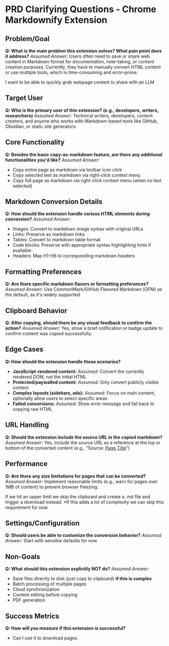 # PRD Clarifying Questions - Chrome Markdownify Extension

## Problem/Goal

**Q: What is the main problem this extension solves? What pain point does it address?**
_Assumed Answer:_ Users often need to save or share web content in Markdown format for documentation, note-taking, or content creation purposes. Currently, they have to manually convert HTML content or use multiple tools, which is time-consuming and error-prone.

I want to be able to quickly grab webpage content to share with an LLM

## Target User

**Q: Who is the primary user of this extension? (e.g., developers, writers, researchers)**
_Assumed Answer:_ Technical writers, developers, content creators, and anyone who works with Markdown-based tools like GitHub, Obsidian, or static site generators.

## Core Functionality

**Q: Besides the basic copy-as-markdown feature, are there any additional functionalities you'd like?**
_Assumed Answer:_

- Copy entire page as markdown via toolbar icon click
- Copy selected text as markdown via right-click context menu
- Copy full page as markdown via right-click context menu (when no text selected)

## Markdown Conversion Details

**Q: How should the extension handle various HTML elements during conversion?**
_Assumed Answer:_

- Images: Convert to markdown image syntax with original URLs
- Links: Preserve as markdown links
- Tables: Convert to markdown table format
- Code blocks: Preserve with appropriate syntax highlighting hints if available
- Headers: Map H1-H6 to corresponding markdown headers

## Formatting Preferences

**Q: Are there specific markdown flavors or formatting preferences?**
_Assumed Answer:_ Use CommonMark/GitHub Flavored Markdown (GFM) as the default, as it's widely supported.

## Clipboard Behavior

**Q: After copying, should there be any visual feedback to confirm the action?**
_Assumed Answer:_ Yes, show a brief notification or badge update to confirm content was copied successfully.

## Edge Cases

**Q: How should the extension handle these scenarios?**

- **JavaScript-rendered content:** _Assumed:_ Convert the currently rendered DOM, not the initial HTML
- **Protected/paywalled content:** _Assumed:_ Only convert publicly visible content
- **Complex layouts (sidebars, ads):** _Assumed:_ Focus on main content, optionally allow users to select specific areas
- **Failed conversions:** _Assumed:_ Show error message and fall back to copying raw HTML

## URL Handling

**Q: Should the extension include the source URL in the copied markdown?**
_Assumed Answer:_ Yes, include the source URL as a reference at the top or bottom of the converted content (e.g., "Source: [Page Title](URL)")

## Performance

**Q: Are there any size limitations for pages that can be converted?**
_Assumed Answer:_ Implement reasonable limits (e.g., warn for pages over 1MB of content) to prevent browser freezing.

If we hit an upper limit we skip the clipboard and create a .md file and trigger a download instead. \*If this adds a lot of complexity we can skip this requirement for now.

## Settings/Configuration

**Q: Should users be able to customize the conversion behavior?**
_Assumed Answer:_ Start with sensible defaults for now

## Non-Goals

**Q: What should this extension explicitly NOT do?**
_Assumed Answer:_

- Save files directly to disk (just copy to clipboard) **if this is complex**
- Batch processing of multiple pages
- Cloud synchronization
- Content editing before copying
- PDF generation

## Success Metrics

**Q: How will you measure if this extension is successful?**

- Can I use it to download pages.
